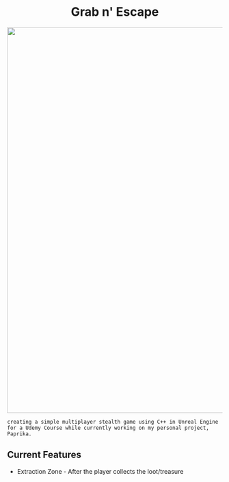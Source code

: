 <h1 align="center"> Grab n' Escape </h1>

<p align="center">
     <img width="900" src="https://user-images.githubusercontent.com/26191487/104862627-8966ff00-5901-11eb-9ad5-2ff5c3e1e379.gif">

    creating a simple multiplayer stealth game using C++ in Unreal Engine for a Udemy Course while currently working on my personal project, Paprika.
</p>


## Current Features
* Extraction Zone - After the player collects the loot/treasure</p>
